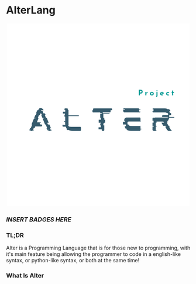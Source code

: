 # AlterLang
<p align="center">
  <img src="https://github.com/Atharv-Attri/AlterLang-Source/blob/master/media/ALTER_WHITE.png?raw=true"/>
</p>

### *INSERT BADGES HERE*

### TL;DR
Alter is a Programming Language that is for those new to programming, with it's main feature being allowing the programmer to code in a english-like syntax, or python-like syntax, or both at the same time! 

### What Is Alter
